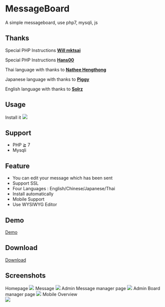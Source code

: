 # MessageBoard
A simple messageboard, use php7, mysqli, js

## Thanks
Special PHP Instructions **[Will mktsai](https://github.com/mktsai)**

Special PHP Instructions **[Hans00](https://github.com/hans00)**

Thai language with thanks to **[Nathee Hengthong](https://www.facebook.com/Nathee.Hengthong)**

Japanese language with thanks to **[Piggy](https://twitter.com/ja21770684)**

English language with thanks to **[Solrz](https://www.facebook.com/jinchen.guo)**

## Usage
Install it
![](https://i.imgur.com/pxr0pQ9.png)

## Support
- PHP ≧ 7
- Mysqli

## Feature
- You can edit your message which has been sent
- Support SSL
- Four Languages : English/Chinese/Japanese/Thai
- Install automatically
- Mobile Support
- Use WYSIWYG Editor

## Demo
[Demo](https://www.nehscsa.com/test/messageboard/)

## Download
[Download](https://github.com/carry0987/MessageBoard/releases)

## Screenshots
Homepage
![](http://i.imgur.com/6z82R70.jpg)
Message
![](http://i.imgur.com/Z8SgtW3.jpg)
Admin Message manager page
![](https://i.imgur.com/uHISGPo.jpg)
Admin Board manager page
![](http://i.imgur.com/VZyTGaK.jpg)
Mobile Overview<br />
![](http://i.imgur.com/JTovlzE.jpg)
